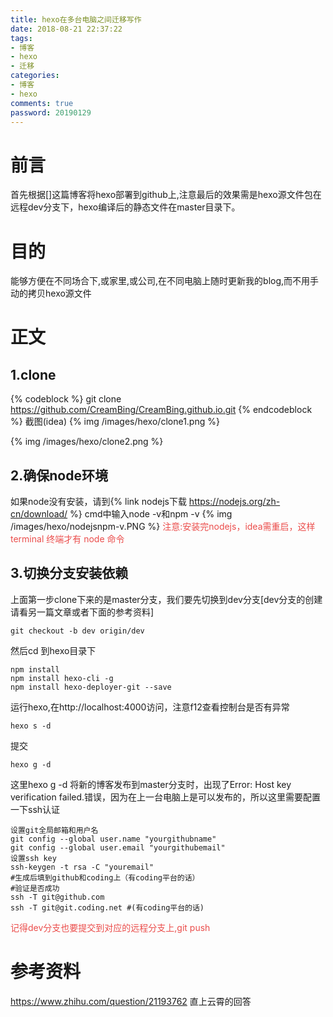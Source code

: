 ```yaml
---
title: hexo在多台电脑之间迁移写作
date: 2018-08-21 22:37:22
tags:
- 博客
- hexo
- 迁移
categories:
- 博客
- hexo
comments: true
password: 20190129
---
```

# 前言
首先根据[]这篇博客将hexo部署到github上,注意最后的效果需是hexo源文件包在远程dev分支下，hexo编译后的静态文件在master目录下。

# 目的
能够方便在不同场合下,或家里,或公司,在不同电脑上随时更新我的blog,而不用手动的拷贝hexo源文件
<!-- more -->
# 正文
## 1.clone
{% codeblock %}
git clone https://github.com/CreamBing/CreamBing.github.io.git
{% endcodeblock %}
截图(idea)
{% img /images/hexo/clone1.png %}

{% img /images/hexo/clone2.png %}

## 2.确保node环境
如果node没有安装，请到{% link nodejs下载 https://nodejs.org/zh-cn/download/ %}
cmd中输入node -v和npm -v
{% img /images/hexo/nodejsnpm-v.PNG %}
<font color="#eb4d4b">注意:安装完nodejs，idea需重启，这样 terminal 终端才有 node 命令</font>

## 3.切换分支安装依赖
上面第一步clone下来的是master分支，我们要先切换到dev分支[dev分支的创建请看另一篇文章或者下面的参考资料]
```
git checkout -b dev origin/dev
```
然后cd 到hexo目录下
```
npm install
npm install hexo-cli -g
npm install hexo-deployer-git --save
```
运行hexo,在http://localhost:4000访问，注意f12查看控制台是否有异常
```
hexo s -d 
```
提交
```
hexo g -d 
```
这里hexo g -d 将新的博客发布到master分支时，出现了Error: Host key verification failed.错误，因为在上一台电脑上是可以发布的，所以这里需要配置一下ssh认证
```
设置git全局邮箱和用户名
git config --global user.name "yourgithubname"
git config --global user.email "yourgithubemail"
设置ssh key
ssh-keygen -t rsa -C "youremail"
#生成后填到github和coding上（有coding平台的话）
#验证是否成功
ssh -T git@github.com
ssh -T git@git.coding.net #(有coding平台的话)
```
<font color="#eb4d4b">记得dev分支也要提交到对应的远程分支上,git push</font>


# 参考资料
https://www.zhihu.com/question/21193762 直上云霄的回答

